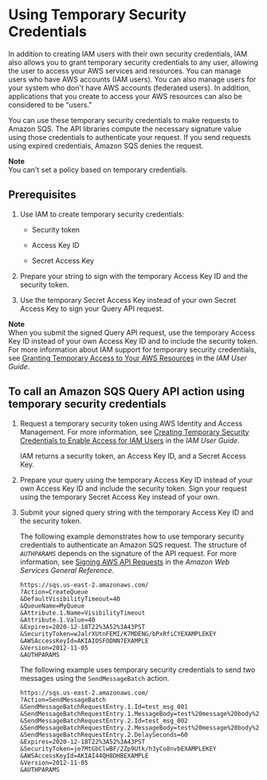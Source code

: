 # Using Temporary Security Credentials<a name="sqs-using-temporary-security-credentials"></a>

In addition to creating IAM users with their own security credentials, IAM also allows you to grant temporary security credentials to any user, allowing the user to access your AWS services and resources\. You can manage users who have AWS accounts \(IAM users\)\. You can also manage users for your system who don't have AWS accounts \(federated users\)\. In addition, applications that you create to access your AWS resources can also be considered to be "users\."

You can use these temporary security credentials to make requests to Amazon SQS\. The API libraries compute the necessary signature value using those credentials to authenticate your request\. If you send requests using expired credentials, Amazon SQS denies the request\.

**Note**  
You can't set a policy based on temporary credentials\.

## Prerequisites<a name="temporary-security-credentials-prerequisites"></a>

1. Use IAM to create temporary security credentials:

   + Security token

   + Access Key ID

   + Secret Access Key

1. Prepare your string to sign with the temporary Access Key ID and the security token\.

1. Use the temporary Secret Access Key instead of your own Secret Access Key to sign your Query API request\.

**Note**  
When you submit the signed Query API request, use the temporary Access Key ID instead of your own Access Key ID and to include the security token\. For more information about IAM support for temporary security credentials, see [Granting Temporary Access to Your AWS Resources](http://docs.aws.amazon.com/IAM/latest/UserGuide/TokenBasedAuth.html) in the *IAM User Guide*\. 

## To call an Amazon SQS Query API action using temporary security credentials<a name="temporary-security-credentials-query-api"></a>

1. Request a temporary security token using AWS Identity and Access Management\. For more information, see [Creating Temporary Security Credentials to Enable Access for IAM Users](http://docs.aws.amazon.com/IAM/latest/UserGuide/CreatingSessionTokens.html) in the *IAM User Guide*\.

   IAM returns a security token, an Access Key ID, and a Secret Access Key\.

1. Prepare your query using the temporary Access Key ID instead of your own Access Key ID and include the security token\. Sign your request using the temporary Secret Access Key instead of your own\.

1. Submit your signed query string with the temporary Access Key ID and the security token\.

   The following example demonstrates how to use temporary security credentials to authenticate an Amazon SQS request\. The structure of *`AUTHPARAMS`* depends on the signature of the API request\. For more information, see [Signing AWS API Requests](http://docs.aws.amazon.com/general/latest/gr/signing_aws_api_requests.html) in the *Amazon Web Services General Reference*\.

   ```
   https://sqs.us-east-2.amazonaws.com/
   ?Action=CreateQueue
   &DefaultVisibilityTimeout=40
   &QueueName=MyQueue
   &Attribute.1.Name=VisibilityTimeout
   &Attribute.1.Value=40
   &Expires=2020-12-18T22%3A52%3A43PST
   &SecurityToken=wJalrXUtnFEMI/K7MDENG/bPxRfiCYEXAMPLEKEY
   &AWSAccessKeyId=AKIAIOSFODNN7EXAMPLE
   &Version=2012-11-05
   &AUTHPARAMS
   ```

   The following example uses temporary security credentials to send two messages using the `SendMessageBatch` action\.

   ```
   https://sqs.us-east-2.amazonaws.com/
   ?Action=SendMessageBatch
   &SendMessageBatchRequestEntry.1.Id=test_msg_001
   &SendMessageBatchRequestEntry.1.MessageBody=test%20message%20body%201
   &SendMessageBatchRequestEntry.2.Id=test_msg_002
   &SendMessageBatchRequestEntry.2.MessageBody=test%20message%20body%202
   &SendMessageBatchRequestEntry.2.DelaySeconds=60
   &Expires=2020-12-18T22%3A52%3A43PST
   &SecurityToken=je7MtGbClwBF/2Zp9Utk/h3yCo8nvbEXAMPLEKEY
   &AWSAccessKeyId=AKIAI44QH8DHBEXAMPLE
   &Version=2012-11-05
   &AUTHPARAMS
   ```
